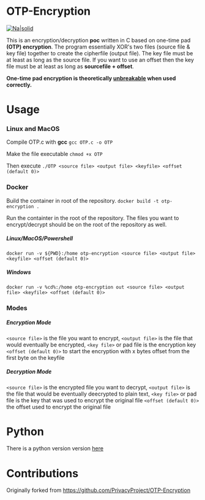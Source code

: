 # OTP-Encryption

[![Na|solid](https://img.shields.io/badge/license-GPL-brightgreen)](https://github.com/r00ne/OTP-Encryption/blob/master/LICENSE)

This is an encryption/decryption **poc** written in C based on one-time pad **(OTP) encryption**. The program essentially XOR's two files (source file & key file) together to create the cipherfile (output file). The key file must be at least as long as the source file. If you want to use an offset then the key file must be at least as long as **sourcefile + offset**.

**One-time pad encryption is theoretically [unbreakable](https://en.wikipedia.org/wiki/One-time_pad) when used correctly.**

# Usage

### Linux and MacOS
Compile OTP.c with **gcc**
`gcc OTP.c -o OTP`

Make the file executable
`chmod +x OTP`

Then execute
`./OTP <source file> <output file> <keyfile> <offset (default 0)>`

### Docker
Build the container in root of the repository. 
`docker build -t otp-encryption .`

Run the containter in the root of the repository. The files you want to encrypt/decrypt should be on the root of the repository as well.
##### Linux/MacOS/Powershell
`docker run -v ${PWD}:/home otp-encryption <source file> <output file> <keyfile> <offset (default 0)>`
##### Windows
`docker run -v %cd%:/home otp-encryption out <source file> <output file> <keyfile> <offset (default 0)>`
### Modes

##### Encryption Mode
`<source file>` is the file you want to encrypt, `<output file>` is the file that would eventually be encrypted, `<key file>` or pad file is the encryption key `<offset (default 0)>` to start the encryption with x bytes offset from the first byte on the keyfile

##### Decryption Mode
`<source file>` is the encrypted file you want to decrypt, `<output file>` is the file that would be eventually deecrypted to plain text, `<key file>` or pad file is the key that was used to encrypt the original file `<offset (default 0)>` the offset used to encrypt the original file

# Python 
There is a python version version [here](https://github.com/r00ne/pyOTP-Encryption)

# Contributions

Originally forked from https://github.com/PrivacyProject/OTP-Encryption

